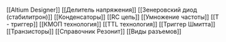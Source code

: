 [[Altium Designer]]
[[Делитель напряжения]]
[[Зенеровский диод (стабилитрон)]]
[[Конденсаторы]]
[[RC цепь]]
[[Умножение частоты]]
[[T - триггер]]
[[КМОП технология]]
[[TTL технология]]
[[Триггер Шмитта]]
[[Транзисторы]]
[[Справочник Резонит]]
[[Виды разъемов]]